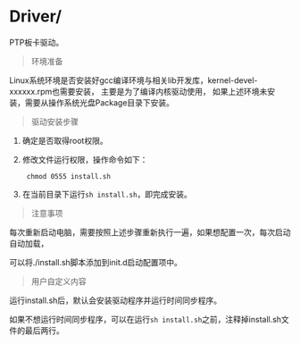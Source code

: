 # Driver/

PTP板卡驱动。

> 环境准备

Linux系统环境是否安装好gcc编译环境与相关lib开发库，kernel-devel-xxxxxx.rpm也需要安装，
主要是为了编译内核驱动使用， 如果上述环境未安装，需要从操作系统光盘Package目录下安装。

> 驱动安装步骤

1. 确定是否取得root权限。
2. 修改文件运行权限，操作命令如下：

        chmod 0555 install.sh

3. 在当前目录下运行`sh install.sh`，即完成安装。

> 注意事项

每次重新启动电脑，需要按照上述步骤重新执行一遍，如果想配置一次，每次启动自动加载，

可以将./install.sh脚本添加到init.d启动配置项中。

> 用户自定义内容

运行install.sh后，默认会安装驱动程序并运行时间同步程序。

如果不想运行时间同步程序，可以在运行`sh install.sh`之前，注释掉install.sh文件的最后两行。
